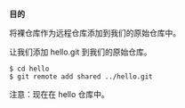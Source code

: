 **目的**

将裸仓库作为远程仓库添加到我们的原始仓库中。

让我们添加 hello.git 到我们的原始仓库。

```
$ cd hello
$ git remote add shared ../hello.git
```

注意：现在在 hello 仓库中。